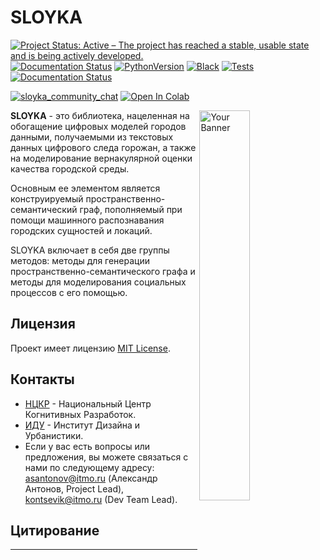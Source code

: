 # SLOYKA
[![Project Status: Active – The project has reached a stable, usable state and is being actively developed.](https://www.repostatus.org/badges/latest/active.svg)](https://www.repostatus.org/#active)
[![Documentation Status](https://readthedocs.org/projects/soika/badge/?version=latest)](https://soika.readthedocs.io/en/latest/?badge=latest)
[![PythonVersion](https://img.shields.io/badge/python-3.10-blue)](https://pypi.org/project/scikit-learn/)
[![Black](https://img.shields.io/badge/code%20style-black-000000.svg)](https://github.com/psf/black)
[![Tests](https://github.com/GeorgeKontsevik/sloyka/actions/workflows/tests.yml/badge.svg?branch=dev)](https://github.com/GeorgeKontsevik/sloyka/actions/workflows/tests.yml)
[![Documentation Status](https://readthedocs.org/projects/sloyka/badge/?version=latest)](https://sloyka.readthedocs.io/ru/latest/?badge=latest)

[![sloyka_community_chat](https://img.shields.io/badge/-community-blue?logo=telegram)](https://t.me/sloyka_community)
[![Open In Colab](https://colab.research.google.com/assets/colab-badge.svg)](https://colab.research.google.com/drive/1wCUJAqlq9GMKw1wpTsWrzYwr10pWDeHv?usp=sharing)

<img align="right" src="sloyka/docs/source/logo/logo.png" alt="Your Banner" width="40%">

**SLOYKA** - это библиотека, нацеленная на обогащение цифровых моделей городов данными, получаемыми из текстовых данных цифрового следа горожан, 
а также на моделирование вернакулярной оценки качества городской среды.

Основным ее элементом является конструируемый 
пространственно-семантический граф, пополняемый при помощи машинного распознавания городских сущностей и локаций.

SLOYKA включает в себя две группы методов: методы для генерации пространственно-семантического графа и методы для моделирования
социальных процессов с его помощью.

## Лицензия

Проект имеет лицензию [MIT License](./LICENSE).

## Контакты

- [НЦКР](https://actcognitive.org/o-tsentre/kontakty) - Национальный Центр Когнитивных Разработок.
- [ИДУ](https://idu.itmo.ru/en/contacts/contacts.htm) - Институт Дизайна и Урбанистики.
- Если у вас есть вопросы или предложения, вы можете связаться с нами по следующему адресу:
asantonov@itmo.ru (Александр Антонов, Project Lead), kontsevik@itmo.ru (Dev Team Lead).

## Цитирование

---



